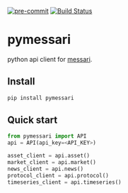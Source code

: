 [![pre-commit](https://img.shields.io/badge/pre--commit-enabled-brightgreen?logo=pre-commit&logoColor=white)](https://github.com/pre-commit/pre-commit)
[![Build Status](https://github.com/pre-commit/action/workflows/deploy/badge.svg)](https://github.com/pre-commit/action/actions)

# pymessari

python api client for [messari](https://messari.io/).

## Install

```bash
pip install pymessari
```

## Quick start

```python
from pymessari import API
api = API(api_key=<API_KEY>)

asset_client = api.asset()
market_client = api.market()
news_client = api.news()
protocol_client = api.protocol()
timeseries_client = api.timeseries()
```
